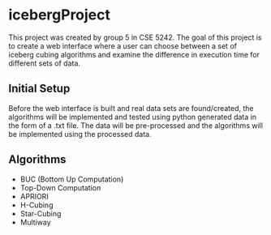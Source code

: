 # icebergProject

This project was created by group 5 in CSE 5242.
The goal of this project is to create a web interface 
where a user can choose between a set of iceberg cubing 
algorithms and examine the difference in execution time for 
different sets of data. 

##  Initial Setup 

Before the web interface is built and real data sets are 
found/created, the algorithms will be implemented and tested
using python generated data in the form of a .txt file. 
The data will be pre-processed and the algorithms will be
implemented using the processed data. 

## Algorithms
- BUC (Bottom Up Computation)
- Top-Down Computation 
- APRIORI
- H-Cubing
- Star-Cubing
- Multiway